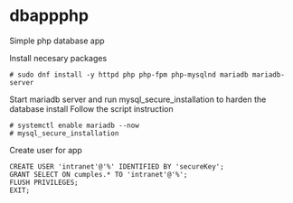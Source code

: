 # dbappphp
Simple php database app

Install necesary packages
``` 
# sudo dnf install -y httpd php php-fpm php-mysqlnd mariadb mariadb-server
```
Start mariadb server and run mysql_secure_installation to harden the database install
Follow the script instruction

```
# systemctl enable mariadb --now
# mysql_secure_installation
```

Create user for app
```
CREATE USER 'intranet'@'%' IDENTIFIED BY 'secureKey';
GRANT SELECT ON cumples.* TO 'intranet'@'%';
FLUSH PRIVILEGES;
EXIT;
```

